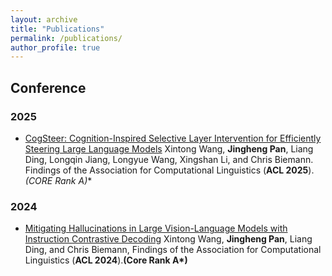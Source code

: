 ```yaml
---
layout: archive
title: "Publications"
permalink: /publications/
author_profile: true
---
```




## Conference
### 2025
- [CogSteer: Cognition-Inspired Selective Layer Intervention for Efficiently Steering Large Language Models](https://arxiv.org/pdf/2410.17714)
Xintong Wang, **Jingheng Pan**, Liang Ding, Longqin Jiang, Longyue Wang, Xingshan Li, and Chris Biemann.
Findings of the Association for Computational Linguistics (**ACL 2025**). **(CORE Rank A*)**

### 2024
- [Mitigating Hallucinations in Large Vision-Language Models with Instruction Contrastive Decoding](https://arxiv.org/abs/2403.18715)
Xintong Wang, **Jingheng Pan**, Liang Ding, and Chris Biemann,
Findings of the Association for Computational Linguistics (**ACL 2024**).**(Core Rank A\*)**

